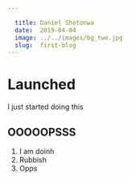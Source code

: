 ```yaml
---

  title: Daniel Shotonwa
  date:  2019-04-04
  image: ../../images/bg_two.jpg
  slug:  first-blog
---
```

# Launched


I just started doing this

## OOOOOPSSS

1. I am doinh
2. Rubbish
3. Opps

